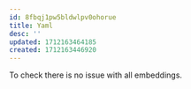 ```yaml
---
id: 8fbqj1pw5bldwlpv0ohorue
title: Yaml
desc: ''
updated: 1712163464185
created: 1712163446920
---
```

To check there is no issue with all embeddings.
